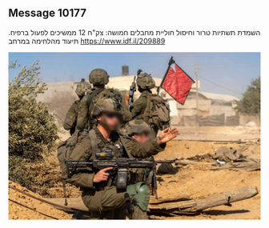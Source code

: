 ## Message 10177

השמדת תשתיות טרור וחיסול חוליית מחבלים חמושה:
צק"ח 12 ממשיכים לפעול ברפיח. תיעוד מהלחימה במרחב
https://www.idf.il/209889

![Photo](./10177/10177_photo.jpg)
